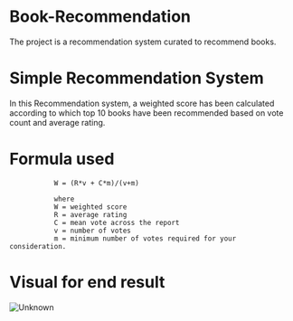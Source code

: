 # Book-Recommendation
The project is a recommendation system curated to recommend books.
# Simple Recommendation System
In this Recommendation system, a weighted score has been calculated according to which top 10 books have been recommended based on vote count and average rating.
# Formula used
               W = (R*v + C*m)/(v+m)
               
               where
               W = weighted score
               R = average rating
               C = mean vote across the report
               v = number of votes
               m = minimum number of votes required for your consideration.
# Visual for end result

![Unknown](https://user-images.githubusercontent.com/73382771/98897762-235d9600-24d2-11eb-8035-536021f46917.png)
 
